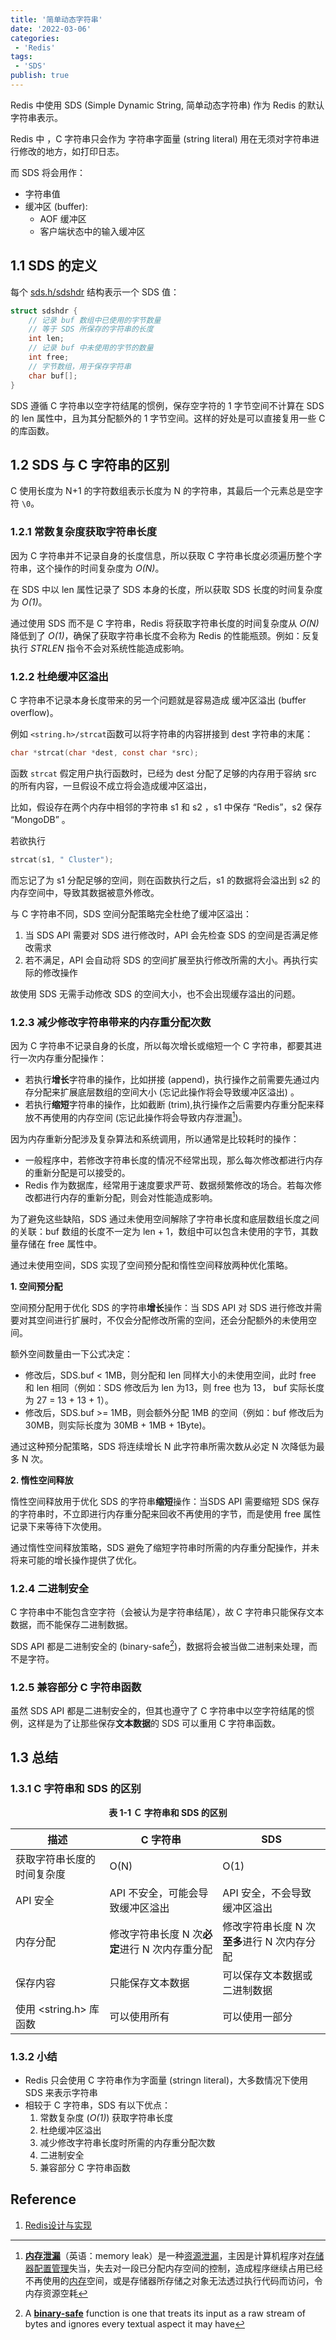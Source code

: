 ```yaml
---
title: '简单动态字符串'
date: '2022-03-06'
categories:
 - 'Redis'
tags:
 - 'SDS'
publish: true
---
```


Redis 中使用 SDS (Simple Dynamic String, 简单动态字符串) 作为 Redis 的默认字符串表示。

Redis 中 ，C 字符串只会作为 字符串字面量 (string literal) 用在无须对字符串进行修改的地方，如打印日志。

而 SDS 将会用作：

- 字符串值
- 缓冲区 (buffer):
  - AOF 缓冲区
  - 客户端状态中的输入缓冲区 

## 1.1 SDS 的定义

每个 [sds.h/sdshdr](https://github.com/redis/redis/blob/3.0-alpha0/src/sds.h) 结构表示一个 SDS 值：

```c
struct sdshdr {
    // 记录 buf 数组中已使用的字节数量
    // 等于 SDS 所保存的字符串的长度
    int len;
    // 记录 buf 中未使用的字节的数量
    int free;
    // 字节数组，用于保存字符串
    char buf[];
}
```

SDS 遵循 C 字符串以空字符结尾的惯例，保存空字符的 1 字节空间不计算在 SDS 的 len 属性中，且为其分配额外的 1 字节空间。这样的好处是可以直接复用一些 C 的库函数。

## 1.2 SDS 与 C 字符串的区别

C 使用长度为 N+1 的字符数组表示长度为 N 的字符串，其最后一个元素总是空字符 `\0`。

### 1.2.1 常数复杂度获取字符串长度

因为 C 字符串并不记录自身的长度信息，所以获取 C 字符串长度必须遍历整个字符串，这个操作的时间复杂度为 *O(N)*。

在 SDS 中以 len 属性记录了 SDS 本身的长度，所以获取 SDS 长度的时间复杂度为 *O(1)*。

通过使用 SDS 而不是 C 字符串，Redis 将获取字符串长度的时间复杂度从 *O(N)* 降低到了 *O(1)*，确保了获取字符串长度不会称为 Redis 的性能瓶颈。例如：反复执行 *STRLEN* 指令不会对系统性能造成影响。

### 1.2.2 杜绝缓冲区溢出

C 字符串不记录本身长度带来的另一个问题就是容易造成 缓冲区溢出 (buffer overflow)。

例如 `<string.h>/strcat`函数可以将字符串的内容拼接到 dest 字符串的末尾：

```c
char *strcat(char *dest, const char *src);
```

 函数 `strcat` 假定用户执行函数时，已经为 dest 分配了足够的内存用于容纳 src 的所有内容，一旦假设不成立将会造成缓冲区溢出，

比如，假设存在两个内存中相邻的字符串 s1 和 s2 ，s1 中保存 “Redis”，s2 保存 “MongoDB” 。

若欲执行

```c
strcat(s1, " Cluster");
```

而忘记了为 s1 分配足够的空间，则在函数执行之后，s1 的数据将会溢出到 s2 的内存空间中，导致其数据被意外修改。

与 C 字符串不同，SDS 空间分配策略完全杜绝了缓冲区溢出：

1. 当 SDS API 需要对 SDS 进行修改时，API 会先检查 SDS 的空间是否满足修改需求
2. 若不满足，API 会自动将 SDS 的空间扩展至执行修改所需的大小。再执行实际的修改操作

故使用 SDS 无需手动修改 SDS 的空间大小，也不会出现缓存溢出的问题。

### 1.2.3 减少修改字符串带来的内存重分配次数

因为 C 字符串不记录自身的长度，所以每次增长或缩短一个 C 字符串，都要其进行一次内存重分配操作：

- 若执行**增长**字符串的操作，比如拼接 (append)，执行操作之前需要先通过内存分配来扩展底层数组的空间大小 (忘记此操作将会导致缓冲区溢出) 。
- 若执行**缩短**字符串的操作，比如截断 (trim),执行操作之后需要内存重分配来释放不再使用的内存空间 (忘记此操作将会导致内存泄漏[^1])。

因为内存重新分配涉及复杂算法和系统调用，所以通常是比较耗时的操作：

- 一般程序中，若修改字符串长度的情况不经常出现，那么每次修改都进行内存的重新分配是可以接受的。
- Redis 作为数据库，经常用于速度要求严苛、数据频繁修改的场合。若每次修改都进行内存的重新分配，则会对性能造成影响。

为了避免这些缺陷，SDS 通过未使用空间解除了字符串长度和底层数组长度之间的关联：buf 数组的长度不一定为 len + 1，数组中可以包含未使用的字节，其数量存储在 free 属性中。

通过未使用空间，SDS 实现了空间预分配和惰性空间释放两种优化策略。

**1. 空间预分配**

空间预分配用于优化 SDS 的字符串**增长**操作：当 SDS API 对 SDS 进行修改并需要对其空间进行扩展时，不仅会分配修改所需的空间，还会分配额外的未使用空间。

额外空间数量由一下公式决定：

- 修改后，SDS.buf < 1MB，则分配和 len 同样大小的未使用空间，此时 free 和 len 相同（例如：SDS 修改后为 len 为13，则 free 也为 13， buf 实际长度为 27 = 13 + 13 + 1）。
- 修改后，SDS.buf >= 1MB，则会额外分配 1MB 的空间（例如：buf 修改后为 30MB，则实际长度为 30MB + 1MB + 1Byte)。

通过这种预分配策略，SDS 将连续增长 N 此字符串所需次数从必定 N 次降低为最多 N 次。

**2. 惰性空间释放**

惰性空间释放用于优化 SDS 的字符串**缩短**操作：当SDS API 需要缩短 SDS 保存的字符串时，不立即进行内存重分配来回收不再使用的字节，而是使用 free 属性记录下来等待下次使用。

通过惰性空间释放策略，SDS 避免了缩短字符串时所需的内存重分配操作，并未将来可能的增长操作提供了优化。

### 1.2.4 二进制安全

C 字符串中不能包含空字符（会被认为是字符串结尾），故 C 字符串只能保存文本数据，而不能保存二进制数据。

SDS API 都是二进制安全的 (binary-safe[^2])，数据将会被当做二进制来处理，而不是字符。

### 1.2.5 兼容部分 C 字符串函数

虽然 SDS API 都是二进制安全的，但其也遵守了 C 字符串中以空字符结尾的惯例，这样是为了让那些保存**文本数据**的 SDS 可以重用 C 字符串函数。

## 1.3 总结

### 1.3.1 C 字符串和 SDS 的区别

<center><b>表 1-1 Ｃ 字符串和 SDS 的区别</b></center>

| 描述                       | C 字符串                                       | SDS                                          |
| -------------------------- | ---------------------------------------------- | -------------------------------------------- |
| 获取字符串长度的时间复杂度 | O(N)                                           | O(1)                                         |
| API 安全                   | API 不安全，可能会导致缓冲区溢出               | API 安全，不会导致缓冲区溢出                 |
| 内存分配                   | 修改字符串长度 N 次**必定**进行 N 次内存重分配 | 修改字符串长度 N 次**至多**进行 N 次内存分配 |
| 保存内容                   | 只能保存文本数据                               | 可以保存文本数据或二进制数据                 |
| 使用 <string.h> 库函数     | 可以使用所有                                   | 可以使用一部分                               |

### 1.3.2 小结

- Redis 只会使用 C 字符串作为字面量 (stringn literal)，大多数情况下使用 SDS 来表示字符串
- 相较于 C 字符串，SDS 有以下优点：
  1. 常数复杂度 (*O(1)*) 获取字符串长度
  2. 杜绝缓冲区溢出
  3. 减少修改字符串长度时所需的内存重分配次数
  4. 二进制安全
  5. 兼容部分 C 字符串函数

## Reference

1. [Redis设计与实现](https://book.douban.com/subject/25900156/)



[^1]: [**内存泄漏**](https://zh.wikipedia.org/wiki/%E5%86%85%E5%AD%98%E6%B3%84%E6%BC%8F)（英语：memory leak）是一种[资源泄漏](https://zh.wikipedia.org/wiki/资源泄漏)，主因是计算机程序对[存储器配置管理](https://zh.wikipedia.org/wiki/記憶體管理)失当，失去对一段已分配内存空间的控制，造成程序继续占用已经不再使用的[内存](https://zh.wikipedia.org/wiki/内存)空间，或是存储器所存储之对象无法透过执行代码而访问，令内存资源空耗
[^2]: A [**binary-safe**](https://en.wikipedia.org/wiki/Binary-safe) function is one that treats its input as a raw stream of bytes and ignores every textual aspect it may have

